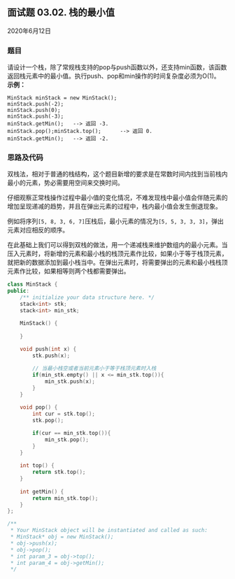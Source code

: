 ## 面试题 03.02. 栈的最小值

2020年6月12日

### 题目

请设计一个栈，除了常规栈支持的pop与push函数以外，还支持min函数，该函数返回栈元素中的最小值。执行push、pop和min操作的时间复杂度必须为O(1)。
**示例：**
```
MinStack minStack = new MinStack();
minStack.push(-2);
minStack.push(0);
minStack.push(-3);
minStack.getMin();   --> 返回 -3.
minStack.pop();minStack.top();      --> 返回 0.
minStack.getMin();   --> 返回 -2.
```

### 思路及代码

双栈法，相对于普通的栈结构，这个题目新增的要求是在常数时间内找到当前栈内最小的元素，势必需要用空间来交换时间。

仔细观察正常栈操作过程中最小值的变化情况，不难发现栈中最小值会伴随元素的增加呈现递减的趋势，并且在弹出元素的过程中，栈内最小值会发生倒退现象。

例如将序列``[5, 8, 3, 6, 7]``压栈后，最小元素的情况为``[5, 5, 3, 3, 3]``，弹出元素对应相反的顺序。

在此基础上我们可以得到双栈的做法，用一个递减栈来维护数组内的最小元素。当压入元素时，将新增的元素和最小栈的栈顶元素作比较，如果小于等于栈顶元素，就把新的数据添加到最小栈当中。在弹出元素时，将需要弹出的元素和最小栈栈顶元素作比较，如果相等则两个栈都需要弹出。

```cpp
class MinStack {
public:
    /** initialize your data structure here. */
    stack<int> stk;
    stack<int> min_stk;

    MinStack() {
        
    }
    
    void push(int x) {
        stk.push(x);

        // 当最小栈空或者当前元素小于等于栈顶元素时入栈
        if(min_stk.empty() || x <= min_stk.top()){
            min_stk.push(x);
        }
    }
    
    void pop() {
        int cur = stk.top();
        stk.pop();

        if(cur == min_stk.top()){
            min_stk.pop();
        }
    }
    
    int top() {
        return stk.top();
    }
    
    int getMin() {
        return min_stk.top();
    }
};

/**
 * Your MinStack object will be instantiated and called as such:
 * MinStack* obj = new MinStack();
 * obj->push(x);
 * obj->pop();
 * int param_3 = obj->top();
 * int param_4 = obj->getMin();
 */
```